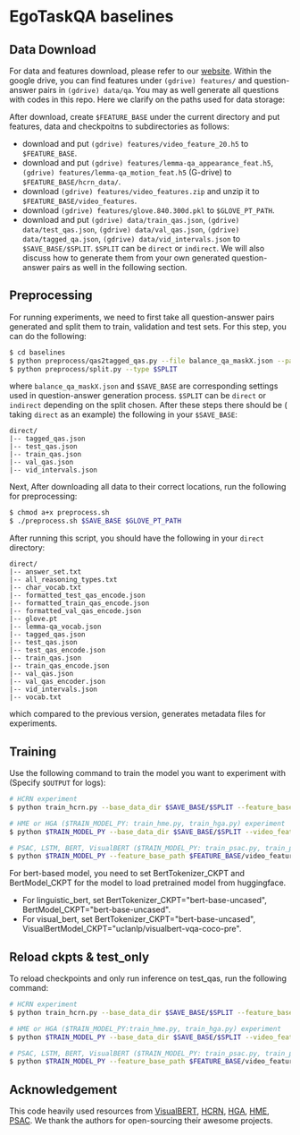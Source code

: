 # EgoTaskQA baselines

## Data Download
For data and features download, please refer to our [website](https://sites.google.com/view/egotaskqa). 
Within the google drive, you can find features under ``(gdrive) features/`` and question-answer pairs in ``(gdrive) data/qa``.
You may as well generate all questions with codes in this repo. Here we clarify on the paths used for data storage:

After download, create ```$FEATURE_BASE``` under the current directory and put features, data and 
checkpoitns to subdirectories as follows:
+ download and put ``(gdrive) features/video_feature_20.h5`` to ``$FEATURE_BASE``.
+ download and put ``(gdrive) features/lemma-qa_appearance_feat.h5``, ``(gdrive) features/lemma-qa_motion_feat.h5`` (G-drive) to ``$FEATURE_BASE/hcrn_data/``.
+ download ``(gdrive) features/video_features.zip`` and unzip it to ``$FEATURE_BASE/video_features``.
+ download ``(gdrive) features/glove.840.300d.pkl``  to ``$GLOVE_PT_PATH``.
+ download and put ``(gdrive) data/train_qas.json``, ``(gdrive) data/test_qas.json``, ``(gdrive) data/val_qas.json``, ``(gdrive) data/tagged_qa.json``, ``(gdrive) data/vid_intervals.json`` to ``$SAVE_BASE/$SPLIT``. ``$SPLIT`` can be ``direct`` or ``indirect``.
We will also discuss how to generate them from your own generated question-answer pairs as well in the following section.

## Preprocessing
For running experiments, we need to first take all question-answer pairs generated and split them to train, validation and
test sets. For this step, you can do the following:
```bash
$ cd baselines
$ python preprocess/qas2tagged_qas.py --file balance_qa_maskX.json --path $SAVE_BASE
$ python preprocess/split.py --type $SPLIT
```
where ```balance_qa_maskX.json``` and ```$SAVE_BASE``` are corresponding settings used in question-answer generation process.
```$SPLIT``` can be ```direct``` or ```indirect``` depending on the split chosen. After these steps there should be (
taking ```direct``` as an example) the following in your ```$SAVE_BASE```:
```
direct/
|-- tagged_qas.json
|-- test_qas.json
|-- train_qas.json
|-- val_qas.json
|-- vid_intervals.json
```
Next, 
After downloading all data to their correct locations, run the following for preprocessing:
```bash
$ chmod a+x preprocess.sh
$ ./preprocess.sh $SAVE_BASE $GLOVE_PT_PATH
```
After running this script, you should have the following in your ```direct``` directory:
```
direct/
|-- answer_set.txt
|-- all_reasoning_types.txt
|-- char_vocab.txt
|-- formatted_test_qas_encode.json
|-- formatted_train_qas_encode.json
|-- formatted_val_qas_encode.json
|-- glove.pt
|-- lemma-qa_vocab.json
|-- tagged_qas.json
|-- test_qas.json
|-- test_qas_encode.json
|-- train_qas.json
|-- train_qas_encode.json
|-- val_qas.json
|-- val_qas_encoder.json
|-- vid_intervals.json
|-- vocab.txt
```
which compared to the previous version, generates metadata files for experiments.  

[//]: # (This script will run the following preprocess for features and texts:)

[//]: # (  - ```bash)

[//]: # (    $ python preprocess/preprocess_vocab.py)

[//]: # (    ```)

[//]: # (    This will generate ``lemma-qa_vocab.json``.)

[//]: # (  - ```bash)

[//]: # (    $ python preprocess/mode_qas2mode_qas_encode.py)

[//]: # (    ```)

[//]: # (    This will convert {mode}_qas.json，lemma-qa_vocab.json to {mode}_qas_encode.json, answer_set.txt, vocab.txt.)

[//]: # (  - ```bash)

[//]: # (    $ python preprocess/generate_glove_matrix.py)

[//]: # (    ```)

[//]: # (    Before running ``preprocess.sh``, please make sure that the ``glove_pt_path`` is correctly set. )

[//]: # (    This script will generate ``glove.pt``.)

[//]: # (  - ```bash)

[//]: # (    $ python preprocess/generate_char_vocab.py)

[//]: # (    ```)

[//]: # (    This script will generate ``char_vocab.txt``.)

[//]: # (    )
[//]: # (  - ```bash)

[//]: # (    $ python preprocess/format_mode_qas_encode.py {mode})

[//]: # (    ```)

[//]: # (    Before running the experiments, please make sure that ``max_word_len`` in )

[//]: # (    ``preprocess/format_mode_qas_encode.py`` is equal to ``args.char_max_len`` defined in ``train_psac.py``.)

[//]: # (    Similary, make sure that ``max_sentence_len`` in ``preprocess/format_mode_qas_encode.py`` is equal to ``args.max_len``)

[//]: # (    in ``train_psac.py``, ``train_linguistic_bert.py`` and ``train_visual_bert.py``.)

[//]: # (    )
[//]: # (  - ```bash)

[//]: # (    $ python preprocess/reasoning_types.py)

[//]: # (    ```)

[//]: # (    This will generate ``all_reasoning_types.txt``.)


## Training

Use the following command to train the model you want to experiment with (Specify ```$OUTPUT``` for logs):
```bash
# HCRN experiment
$ python train_hcrn.py --base_data_dir $SAVE_BASE/$SPLIT --feature_base $FEATURE_BASE/hcrn_data --basedir $OUTPUT

# HME or HGA ($TRAIN_MODEL_PY: train_hme.py, train_hga.py) experiment
$ python $TRAIN_MODEL_PY --base_data_dir $SAVE_BASE/$SPLIT --video_feature_path $FEATURE_BASE/video_feature_20.h5 --basedir $OUTPUT

# PSAC, LSTM, BERT, VisualBERT ($TRAIN_MODEL_PY: train_psac.py, train_pure_lstm.py, train_linguistic_bert.py, train_visual_bert.py) experiment
$ python $TRAIN_MODEL_PY --feature_base_path $FEATURE_BASE/video_features --base_data_dir $BASE_DATA_DIR --basedir $OUTPUT
```
For bert-based model, you need to set BertTokenizer_CKPT and BertModel_CKPT for the model to load pretrained model from huggingface.
+ For linguistic_bert, set BertTokenizer_CKPT="bert-base-uncased", BertModel_CKPT="bert-base-uncased".
+ For visual_bert, set BertTokenizer_CKPT="bert-base-uncased", VisualBertModel_CKPT="uclanlp/visualbert-vqa-coco-pre".

## Reload ckpts & test_only
To reload checkpoints and only run inference on test_qas, run the following command:
```bash
# HCRN experiment
$ python train_hcrn.py --base_data_dir $SAVE_BASE/$SPLIT --feature_base $FEATURE_BASE/hcrn_data --reload_model_path $RELOAD_MODEL_PATH --test_only 1 --basedir $OUTPUT

# HME or HGA ($TRAIN_MODEL_PY:train_hme.py, train_hga.py) experiment 
$ python $TRAIN_MODEL_PY --base_data_dir $SAVE_BASE/$SPLIT --video_feature_path $FEATURE_BASE/video_feature_20.h5 --reload_model_path $RELOAD_MODEL_PATH --test_only 1 --basedir $OUTPUT

# PSAC, LSTM, BERT, VisualBERT ($TRAIN_MODEL_PY: train_psac.py, train_pure_lstm.py, train_linguistic_bert.py, train_visual_bert.py) experiment
$ python $TRAIN_MODEL_PY --feature_base_path $FEATURE_BASE/video_features --base_data_dir $BASE_DATA_DIR --reload_model_path $RELOAD_MODEL_PATH --test_only 1 --basedir $OUTPUT
```


## Acknowledgement
This code heavily used resources from [VisualBERT](https://huggingface.co/docs/transformers/v4.19.2/en/model_doc/visual_bert#visualbert), [HCRN](https://github.com/thaolmk54/hcrn-videoqa), [HGA](https://github.com/Jumpin2/HGA), [HME](https://github.com/fanchenyou/HME-VideoQA), [PSAC](https://github.com/lixiangpengcs/PSAC). We thank the authors for open-sourcing their awesome projects.
